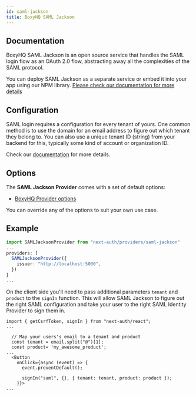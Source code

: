 ```yaml
---
id: saml-jackson
title: BoxyHQ SAML Jackson
---
```


## Documentation

BoxyHQ SAML Jackson is an open source service that handles the SAML login flow as an OAuth 2.0 flow, abstracting away all the complexities of the SAML protocol.

You can deploy SAML Jackson as a separate service or embed it into your app using our NPM library. [Please check our documentation for more details](https://boxyhq.com/docs/jackson/deploy)

## Configuration

SAML login requires a configuration for every tenant of yours. One common method is to use the domain for an email address to figure out which tenant they belong to. You can also use a unique tenant ID (string) from your backend for this, typically some kind of account or organization ID.

Check our [documentation](https://boxyhq.com/docs/jackson/getting-started#2-saml-config-api) for more details.

## Options

The **SAML Jackson Provider** comes with a set of default options:

- [BoxyHQ Provider options](https://github.com/nextauthjs/next-auth/blob/main/src/providers/boxyhq.ts)

You can override any of the options to suit your own use case.

## Example

```ts
import SAMLJacksonProvider from "next-auth/providers/saml-jackson"
...
providers: [
  SAMLJacksonProvider({
    issuer: "http://localhost:5000",
  })
}
...
```

On the client side you'll need to pass additional parameters `tenant` and `product` to the `signIn` function. This will allow SAML Jackson to figure out the right SAML configuration and take your user to the right SAML Identity Provider to sign them in.

```tsx
import { getCsrfToken, signIn } from "next-auth/react";
...

  // Map your users's email to a tenant and product
  const tenant = email.split("@")[1];
  const product= 'my_awesome_product';
...
  <Button
    onClick={async (event) => {
      event.preventDefault();

      signIn("saml", {}, { tenant: tenant, product: product });
    }}>
...
```